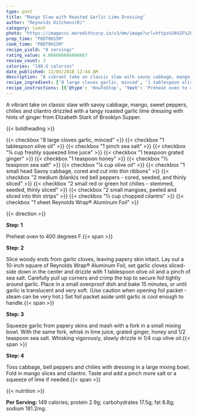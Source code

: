 ```yaml
---
type: post
title: "Mango Slaw with Roasted Garlic Lime Dressing"
author: "Reynolds Kitchens(R)"
category: lunch
photo: "https://imagesvc.meredithcorp.io/v3/mm/image?url=https%3A%2F%2Fimages.media-allrecipes.com%2Fuserphotos%2F3457359.jpg"
prep_time: "P0DT0H15M"
cook_time: "P0DT0H15M"
recipe_yield: "8 servings"
rating_value: 4.666666666666667
review_count: 3
calories: "148.6 calories"
date_published: 12/03/2018 12:44 AM
description: "A vibrant take on classic slaw with savoy cabbage, mango, sweet peppers, chilies and cilantro drizzled with a tangy roasted garlic lime dressing with hints of ginger from Elizabeth Stark of Brooklyn Supper."
recipe_ingredient: ['8 large cloves garlic, minced', '1 tablespoon olive oil', '1 pinch sea salt', '¼ cup freshly squeezed lime juice', '1 teaspoon grated ginger', '1 teaspoon honey', '½ teaspoon sea salt', '¼ cup olive oil', '1 small head Savoy cabbage, cored and cut into thin ribbons', '2 medium (blank)s red bell peppers - cored, seeded, and thinly sliced', '2 small red or green hot chilies - stemmed, seeded, thinly sliced', '2 small mangoes, peeled and sliced into thin strips', '½ cup chopped cilantro', '1 sheet Reynolds Wrap® Aluminum Foil']
recipe_instructions: [{'@type': 'HowToStep', 'text': 'Preheat oven to 400 degrees F.\n'}, {'@type': 'HowToStep', 'text': 'Slice woody ends from garlic cloves, leaving papery skin intact. Lay out a 10-inch square of Reynolds Wrap&reg; Aluminum Foil, set garlic cloves sliced-side down in the center and drizzle with 1 tablespoon olive oil and a pinch of sea salt. Carefully pull up corners and crimp the top to secure foil tightly around garlic. Place in a small ovenproof dish and bake 15 minutes, or until garlic is translucent and very soft. (Use caution when opening foil packet - steam can be very hot.) Set foil packet aside until garlic is cool enough to handle.\n'}, {'@type': 'HowToStep', 'text': 'Squeeze garlic from papery skins and mash with a fork in a small mixing bowl. With the same fork, whisk in lime juice, grated ginger, honey and 1/2 teaspoon sea salt. Whisking vigorously, slowly drizzle in 1/4 cup olive oil.\n'}, {'@type': 'HowToStep', 'text': 'Toss cabbage, bell peppers and chilies with dressing in a large mixing bowl. Fold in mango slices and cilantro. Taste and add a pinch more salt or a squeeze of lime if needed.\n'}]
---
```


A vibrant take on classic slaw with savoy cabbage, mango, sweet peppers, chilies and cilantro drizzled with a tangy roasted garlic lime dressing with hints of ginger from Elizabeth Stark of Brooklyn Supper. 

{{< boldheading >}}

{{< checkbox "8 large cloves garlic, minced" >}}
{{< checkbox "1 tablespoon olive oil" >}}
{{< checkbox "1 pinch sea salt" >}}
{{< checkbox "¼ cup freshly squeezed lime juice" >}}
{{< checkbox "1 teaspoon grated ginger" >}}
{{< checkbox "1 teaspoon honey" >}}
{{< checkbox "½ teaspoon sea salt" >}}
{{< checkbox "¼ cup olive oil" >}}
{{< checkbox "1 small head Savoy cabbage, cored and cut into thin ribbons" >}}
{{< checkbox "2 medium (blank)s red bell peppers - cored, seeded, and thinly sliced" >}}
{{< checkbox "2 small red or green hot chilies - stemmed, seeded, thinly sliced" >}}
{{< checkbox "2 small mangoes, peeled and sliced into thin strips" >}}
{{< checkbox "½ cup chopped cilantro" >}}
{{< checkbox "1 sheet Reynolds Wrap® Aluminum Foil" >}}


{{< direction >}}

**Step: 1**

Preheat oven to 400 degrees F.{{< span >}}

**Step: 2**

Slice woody ends from garlic cloves, leaving papery skin intact. Lay out a 10-inch square of Reynolds Wrap® Aluminum Foil, set garlic cloves sliced-side down in the center and drizzle with 1 tablespoon olive oil and a pinch of sea salt. Carefully pull up corners and crimp the top to secure foil tightly around garlic. Place in a small ovenproof dish and bake 15 minutes, or until garlic is translucent and very soft. (Use caution when opening foil packet - steam can be very hot.) Set foil packet aside until garlic is cool enough to handle.{{< span >}}

**Step: 3**

Squeeze garlic from papery skins and mash with a fork in a small mixing bowl. With the same fork, whisk in lime juice, grated ginger, honey and 1/2 teaspoon sea salt. Whisking vigorously, slowly drizzle in 1/4 cup olive oil.{{< span >}}

**Step: 4**

Toss cabbage, bell peppers and chilies with dressing in a large mixing bowl. Fold in mango slices and cilantro. Taste and add a pinch more salt or a squeeze of lime if needed.{{< span >}}

{{< nutrition >}}

**Per Serving:** 149 calories; protein 2.9g; carbohydrates 17.5g; fat 8.8g; sodium 181.2mg.